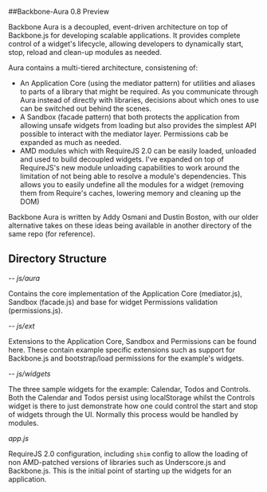 ##Backbone-Aura 0.8 Preview

Backbone Aura is a decoupled, event-driven architecture on top of Backbone.js for developing scalable applications. It provides complete control of a widget's lifecycle, allowing developers to dynamically start, stop, reload and clean-up modules as needed.

Aura contains a multi-tiered architecture, consistening of:

* An Application Core (using the mediator pattern) for utilities and aliases to parts of a library that might be required. As you communicate through Aura instead of directly with libraries, decisions about which ones to use can be switched out behind the scenes. 
* A Sandbox (facade pattern) that both protects the application from allowing unsafe widgets from loading but also provides the simplest API possible to interact with the mediator layer. Permissions cab be expanded as much as needed.
* AMD modules which with RequireJS 2.0 can be easily loaded, unloaded and used to build decoupled widgets. I've expanded on top of RequireJS's new module unloading capabilities to work around the limitation of not being able to resolve a module's dependencies. This allows you to easily undefine all the modules for a widget (removing them from Require's caches, lowering memory and cleaning up the DOM)

 Backbone Aura is written by Addy Osmani and Dustin Boston, with our older alternative takes on these ideas being available in another directory of the same repo (for reference). 


## Directory Structure

*-- js/aura*

Contains the core implementation of the Application Core (mediator.js), Sandbox (facade.js) and base for widget Permissions validation (permissions.js). 

*-- js/ext*

Extensions to the Application Core, Sandbox and Permissions can be found here. These contain example specific extensions such as support for Backbone.js and bootstrap/load permissions for the example's widgets.

*-- js/widgets*

The three sample widgets for the example: Calendar, Todos and Controls. Both the Calendar and Todos persist using localStorage whilst the Controls widget is there to just demonstrate how one could control the start and stop of widgets through the UI. Normally this process would be handled by modules.

*app.js*

RequireJS 2.0 configuration, including `shim` config to allow the loading of non AMD-patched versions of libraries such as Underscore.js and Backbone.js. This is the initial point of starting up the widgets for an application. 


